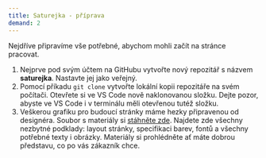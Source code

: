 ```yaml
---
title: Saturejka - příprava
demand: 2
---
```


Nejdříve připravíme vše potřebné, abychom mohli začít na stránce pracovat.

1. Nejprve pod svým účtem na GitHubu vytvořte nový repozitář s názvem **saturejka**. Nastavte jej jako veřejný.
1. Pomocí příkadu `git clone` vytvořte lokální kopii repozitáře na svém počítači. Otevřete si ve VS Code nově naklonovanou složku. Dejte pozor, abyste ve VS Code i v terminálu měli otevřenou tutéž složku.
1. Veškerou grafiku pro budoucí stránky máme hezky připravenou od designéra. Soubor s materiály si [stáhněte zde](assets/saturejka-web.zip). Najdete zde všechny nezbytné podklady: layout stránky, specifikaci barev, fontů a všechny potřebné texty i obrázky. Materiály si prohlédněte ať máte dobrou představu, co po vás zákazník chce.
